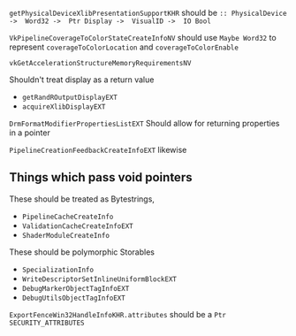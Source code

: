 
`getPhysicalDeviceXlibPresentationSupportKHR`
 should be `:: PhysicalDevice ->  Word32 ->  Ptr Display ->  VisualID ->  IO Bool`

`VkPipelineCoverageToColorStateCreateInfoNV` should use `Maybe Word32` to
represent `coverageToColorLocation` and `coverageToColorEnable`

`vkGetAccelerationStructureMemoryRequirementsNV`

Shouldn't treat display as a return value
  - `getRandROutputDisplayEXT`
  - `acquireXlibDisplayEXT`

`DrmFormatModifierPropertiesListEXT` Should allow for returning properties in a pointer

`PipelineCreationFeedbackCreateInfoEXT` likewise

## Things which pass void pointers

These should be treated as Bytestrings,
  - `PipelineCacheCreateInfo`
  - `ValidationCacheCreateInfoEXT`
  - `ShaderModuleCreateInfo`

These should be polymorphic Storables
  - `SpecializationInfo`
  - `WriteDescriptorSetInlineUniformBlockEXT`
  - `DebugMarkerObjectTagInfoEXT`
  - `DebugUtilsObjectTagInfoEXT`

`ExportFenceWin32HandleInfoKHR.attributes` should be a `Ptr SECURITY_ATTRIBUTES`
